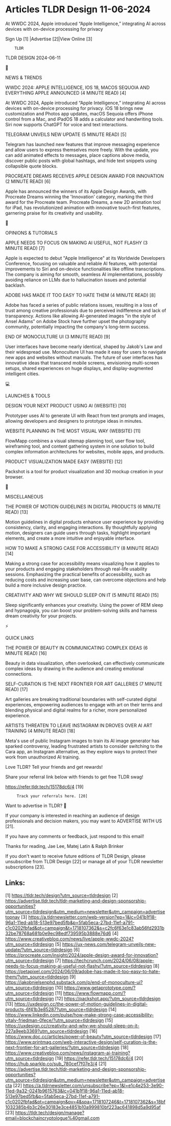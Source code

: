 # Articles TLDR Design 11-06-2024

At WWDC 2024, Apple introduced “Apple Intelligence,” integrating
AI across devices with on-device processing for privacy  

 Sign Up [1] |Advertise [2]|View Online [3] 

		TLDR 

TLDR DESIGN 2024-06-11

📱 

NEWS & TRENDS

 WWDC 2024: APPLE INTELLIGENCE, IOS 18, MACOS SEQUOIA AND EVERYTHING
APPLE ANNOUNCED (4 MINUTE READ) [4] 

 At WWDC 2024, Apple introduced “Apple Intelligence,” integrating
AI across devices with on-device processing for privacy. iOS 18 brings
new customization and Photos app updates, macOS Sequoia offers iPhone
control from a Mac, and iPadOS 18 adds a calculator and handwriting
tools. Siri now supports ChatGPT for voice and text interactions. 

 TELEGRAM UNVEILS NEW UPDATE (5 MINUTE READ) [5] 

 Telegram has launched new features that improve messaging experience
and allow users to express themselves more freely. With the update,
you can add animated effects to messages, place captions above media,
discover public posts with global hashtags, and hide text snippets
using collapsible quote blocks. 

 PROCREATE DREAMS RECEIVES APPLE DESIGN AWARD FOR INNOVATION (2 MINUTE
READ) [6] 

 Apple has announced the winners of its Apple Design Awards, with
Procreate Dreams winning the 'Innovation' category, marking the third
award for the Procreate team. Procreate Dreams, a new 2D animation
tool for iPad, has revolutionized animation with innovative
touch-first features, garnering praise for its creativity and
usability. 

🚀 

OPINIONS & TUTORIALS

 APPLE NEEDS TO FOCUS ON MAKING AI USEFUL, NOT FLASHY (3 MINUTE READ)
[7] 

 Apple is expected to debut "Apple Intelligence" at its Worldwide
Developers Conference, focusing on valuable and reliable AI features,
with potential improvements to Siri and on-device functionalities like
offline transcriptions. The company is aiming for smooth, seamless AI
implementations, possibly avoiding reliance on LLMs due to
hallucination issues and potential backlash. 

 ADOBE HAS MADE IT TOO EASY TO HATE THEM (4 MINUTE READ) [8] 

 Adobe has faced a series of public relations issues, resulting in a
loss of trust among creative professionals due to perceived
indifference and lack of transparency. Actions like allowing
AI-generated images "in the style of Ansel Adams" on Adobe Stock have
further upset the photography community, potentially impacting the
company's long-term success. 

 END OF MONOCULTURE UI (3 MINUTE READ) [9] 

 User interfaces have become nearly identical, shaped by Jakob's Law
and their widespread use. Monoculture UI has made it easy for users to
navigate new apps and websites without manuals. The future of user
interfaces has innovative ideas that transcend mobile screens,
envisioning multi-screen setups, shared experiences on huge displays,
and display-augmented intelligent cities. 

💻 

LAUNCHES & TOOLS

 DESIGN YOUR NEXT PRODUCT USING AI (WEBSITE) [10] 

 Prototyper uses AI to generate UI with React from text prompts and
images, allowing developers and designers to prototype ideas in
minutes. 

 WEBSITE PLANNING IN THE MOST VISUAL WAY (WEBSITE) [11] 

 FlowMapp combines a visual sitemap planning tool, user flow tool,
wireframing tool, and content gathering system in one solution to
build complex information architectures for websites, mobile apps, and
products. 

 PRODUCT VISUALIZATION MADE EASY (WEBSITE) [12] 

 Packshot is a tool for product visualization and 3D mockup creation
in your browser. 

🎁 

MISCELLANEOUS

 THE POWER OF MOTION GUIDELINES IN DIGITAL PRODUCTS (6 MINUTE READ)
[13] 

 Motion guidelines in digital products enhance user experience by
providing consistency, clarity, and engaging interactions. By
thoughtfully applying motion, designers can guide users through tasks,
highlight important elements, and create a more intuitive and
enjoyable interface. 

 HOW TO MAKE A STRONG CASE FOR ACCESSIBILITY (8 MINUTE READ) [14] 

 Making a strong case for accessibility means visualizing how it
applies to your products and engaging stakeholders through real-life
usability sessions. Emphasizing the practical benefits of
accessibility, such as reducing costs and increasing user base, can
overcome objections and help build a more inclusive design practice. 

 CREATIVITY AND WHY WE SHOULD SLEEP ON IT (5 MINUTE READ) [15] 

 Sleep significantly enhances your creativity. Using the power of REM
sleep and hypnagogia, you can boost your problem-solving skills and
harness dream creativity for your projects. 

⚡ 

QUICK LINKS

 THE POWER OF BEAUTY IN COMMUNICATING COMPLEX IDEAS (6 MINUTE READ)
[16] 

 Beauty in data visualization, often overlooked, can effectively
communicate complex ideas by drawing in the audience and creating
emotional connections. 

 SELF-CURATION IS THE NEXT FRONTIER FOR ART GALLERIES (7 MINUTE READ)
[17] 

 Art galleries are breaking traditional boundaries with self-curated
digital experiences, empowering audiences to engage with art on their
terms and blending physical and digital realms for a richer, more
personalized experience. 

 ARTISTS THREATEN TO LEAVE INSTAGRAM IN DROVES OVER AI ART TRAINING (4
MINUTE READ) [18] 

 Meta's use of public Instagram images to train its AI image generator
has sparked controversy, leading frustrated artists to consider
switching to the Cara app, an Instagram alternative, as they explore
ways to protect their work from unauthorized AI training. 

Love TLDR? Tell your friends and get rewards!

 Share your referral link below with friends to get free TLDR swag! 

 https://refer.tldr.tech/15178dc6/4 [19] 

		 Track your referrals here. [20] 

Want to advertise in TLDR? 📰

 If your company is interested in reaching an audience of design
professionals and decision makers, you may want to ADVERTISE WITH US
[21]. 

 If you have any comments or feedback, just respond to this email! 

Thanks for reading, 
Jae Lee, Matej Latin & Ralph Brinker 

If you don't want to receive future editions of TLDR Design, please
unsubscribe from TLDR Design [22] or manage all of your TLDR
newsletter subscriptions [23]. 

 

Links:
------
[1] https://tldr.tech/design?utm_source=tldrdesign
[2] https://advertise.tldr.tech/tldr-marketing-and-design-sponsorship-opportunities?utm_source=tldrdesign&utm_medium=newsletter&utm_campaign=advertisetopnav
[3] https://a.tldrnewsletter.com/web-version?ep=1&lc=041b1f18-96a1-11ed-ab18-513e97bed5fb&p=5fab5eca-27bd-11ef-a791-c1c0202fbfad&pt=campaign&t=1718107362&s=c2fc6f63e1c83ab56fd2931b32be78768a681b0e9ec98edf739595b3888e76d6
[4] https://www.creativebloq.com/news/live/apple-wwdc-2024?utm_source=tldrdesign
[5] https://ux-news.com/telegram-unveils-new-update/?utm_source=tldrdesign
[6] https://procreate.com/insight/2024/apple-design-award-for-innovation?utm_source=tldrdesign
[7] https://techcrunch.com/2024/06/08/apple-needs-to-focus-making-ai-useful-not-flashy/?utm_source=tldrdesign
[8] https://petapixel.com/2024/06/09/adobe-has-made-it-too-easy-to-hate-them/?utm_source=tldrdesign
[9] https://jakobnielsenphd.substack.com/p/end-of-monoculture-ui?utm_source=tldrdesign
[10] https://www.getaprototype.com/?utm_source=tldrdesign
[11] https://www.flowmapp.com/?utm_source=tldrdesign
[12] https://packshot.app/?utm_source=tldrdesign
[13] https://uxdesign.cc/the-power-of-motion-guidelines-in-digital-products-6f41b3e85287?utm_source=tldrdesign
[14] https://www.linkedin.com/pulse/how-make-strong-case-accessibility-vitaly-friedman-0fece/?utm_source=tldrdesign
[15] https://uxdesign.cc/creativity-and-why-we-should-sleep-on-it-227a9eeb3369?utm_source=tldrdesign
[16] https://www.doc.cc/articles/power-of-beauty?utm_source=tldrdesign
[17] https://www.printmag.com/web-interactive-design/self-curation-is-the-next-frontier-for-art-galleries/?utm_source=tldrdesign
[18] https://www.creativebloq.com/news/instagram-ai-training?utm_source=tldrdesign
[19] https://refer.tldr.tech/15178dc6/4
[20] https://hub.sparklp.co/sub_780cef7f07e3/4
[21] https://advertise.tldr.tech/tldr-marketing-and-design-sponsorship-opportunities?utm_source=tldrdesign&utm_medium=newsletter&utm_campaign=advertisecta
[22] https://a.tldrnewsletter.com/unsubscribe?ep=1&l=e1c4e253-3e90-11ed-9a32-0241b9615763&lc=041b1f18-96a1-11ed-ab18-513e97bed5fb&p=5fab5eca-27bd-11ef-a791-c1c0202fbfad&pt=campaign&pv=4&spa=1718107246&t=1718107362&s=18bf1032385b4b3c26e30183e3ce4851b10a999810bf223ac641898d5a9d95af
[23] https://tldr.tech/design/manage?email=blockchaincryptologue%40gmail.com